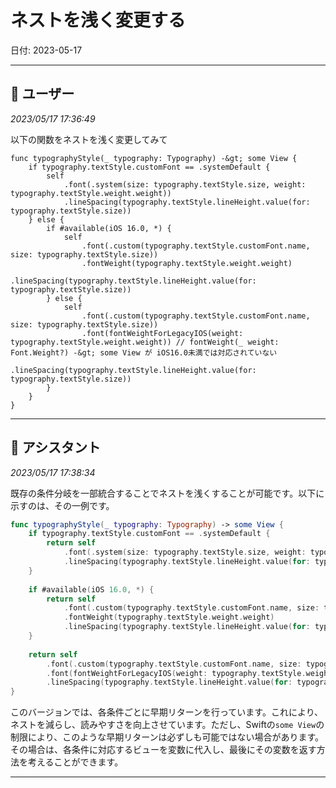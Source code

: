 # ネストを浅く変更する

日付: 2023-05-17

---

## 👤 ユーザー
*2023/05/17 17:36:49*

以下の関数をネストを浅く変更してみて

    func typographyStyle(_ typography: Typography) -&gt; some View {
        if typography.textStyle.customFont == .systemDefault {
            self
                .font(.system(size: typography.textStyle.size, weight: typography.textStyle.weight.weight))
                .lineSpacing(typography.textStyle.lineHeight.value(for: typography.textStyle.size))
        } else {
            if #available(iOS 16.0, *) {
                self
                    .font(.custom(typography.textStyle.customFont.name, size: typography.textStyle.size))
                    .fontWeight(typography.textStyle.weight.weight)
                    .lineSpacing(typography.textStyle.lineHeight.value(for: typography.textStyle.size))
            } else {
                self
                    .font(.custom(typography.textStyle.customFont.name, size: typography.textStyle.size))
                    .font(fontWeightForLegacyIOS(weight: typography.textStyle.weight.weight)) // fontWeight(_ weight: Font.Weight?) -&gt; some View が iOS16.0未満では対応されていない
                    .lineSpacing(typography.textStyle.lineHeight.value(for: typography.textStyle.size))
            }
        }
    }

---

## 🤖 アシスタント
*2023/05/17 17:38:34*

既存の条件分岐を一部統合することでネストを浅くすることが可能です。以下に示すのは、その一例です。

```swift
func typographyStyle(_ typography: Typography) -> some View {
    if typography.textStyle.customFont == .systemDefault {
        return self
            .font(.system(size: typography.textStyle.size, weight: typography.textStyle.weight.weight))
            .lineSpacing(typography.textStyle.lineHeight.value(for: typography.textStyle.size))
    }
    
    if #available(iOS 16.0, *) {
        return self
            .font(.custom(typography.textStyle.customFont.name, size: typography.textStyle.size))
            .fontWeight(typography.textStyle.weight.weight)
            .lineSpacing(typography.textStyle.lineHeight.value(for: typography.textStyle.size))
    }
    
    return self
        .font(.custom(typography.textStyle.customFont.name, size: typography.textStyle.size))
        .font(fontWeightForLegacyIOS(weight: typography.textStyle.weight.weight)) // fontWeight(_ weight: Font.Weight?) -> some View が iOS16.0未満では対応されていない
        .lineSpacing(typography.textStyle.lineHeight.value(for: typography.textStyle.size))
}
```

このバージョンでは、各条件ごとに早期リターンを行っています。これにより、ネストを減らし、読みやすさを向上させています。ただし、Swiftの`some View`の制限により、このような早期リターンは必ずしも可能ではない場合があります。その場合は、各条件に対応するビューを変数に代入し、最後にその変数を返す方法を考えることができます。

---
